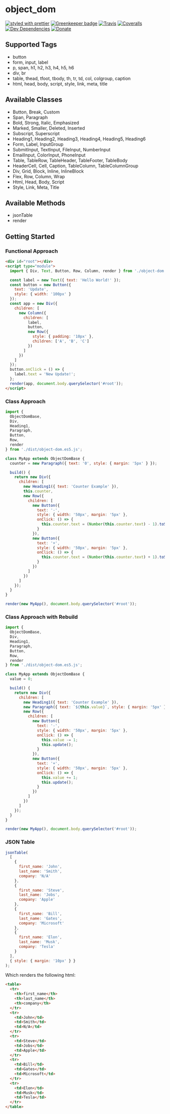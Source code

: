 # object_dom

[![styled with prettier](https://img.shields.io/badge/styled_with-prettier-ff69b4.svg)](https://github.com/prettier/prettier)
[![Greenkeeper badge](https://badges.greenkeeper.io/alexjoverm/typescript-library-starter.svg)](https://greenkeeper.io/)
[![Travis](https://img.shields.io/travis/alexjoverm/typescript-library-starter.svg)](https://travis-ci.org/alexjoverm/typescript-library-starter)
[![Coveralls](https://img.shields.io/coveralls/alexjoverm/typescript-library-starter.svg)](https://coveralls.io/github/alexjoverm/typescript-library-starter)
[![Dev Dependencies](https://david-dm.org/alexjoverm/typescript-library-starter/dev-status.svg)](https://david-dm.org/alexjoverm/typescript-library-starter?type=dev)
[![Donate](https://img.shields.io/badge/donate-paypal-blue.svg)](https://paypal.me/AJoverMorales)

## Supported Tags

- button
- form, input, label
- p, span, h1, h2, h3, h4, h5, h6
- div, br
- table, thead, tfoot, tbody, th, tr, td, col, colgroup, caption
- html, head, body, script, style, link, meta, title

## Available Classes

- Button, Break, Custom
- Span, Paragraph
- Bold, Strong, Italic, Emphasized
- Marked, Smaller, Deleted, Inserted
- Subscript, Superscript
- Heading1, Heading2, Heading3, Heading4, Heading5, Heading6
- Form, Label, InputGroup
- SubmitInput, TextInput, FileInput, NumberInput
- EmailInput, ColorInput, PhoneInput
- Table, TableRow, TableHeader, TableFooter, TableBody
- HeaderCell, Cell, Caption, TableColumn, TableColumnGroup
- Div, Grid, Block, Inline, InlineBlock
- Flex, Row, Column, Wrap
- Html, Head, Body, Script
- Style, Link, Meta, Title

## Available Methods

- jsonTable
- render

## Getting Started

### Functional Approach

```html
<div id="root"></div>
<script type="module">
  import { Div, Text, Button, Row, Column, render } from './object-dom.es5.js';

  const label = new Text({ text: 'Hello World!' });
  const button = new Button({
    text: 'Update',
    style: { width: '100px' }
  });
  const app = new Div({
    children: [
      new Column({
        children: [
          label,
          button,
          new Row({
            style: { padding: '10px' },
            children: ['A', 'B', 'C']
          })
        ]
      })
    ]
  });
  button.onClick = () => {
    label.text = 'New Update!';
  };
  render(app, document.body.querySelector('#root'));
</script>
```

### Class Approach

```js
import {
  ObjectDomBase,
  Div,
  Heading1,
  Paragraph,
  Button,
  Row,
  render
} from './dist/object-dom.es5.js';

class MyApp extends ObjectDomBase {
  counter = new Paragraph({ text: '0', style: { margin: '5px' } });

  build() {
    return new Div({
      children: [
        new Heading1({ text: 'Counter Example' }),
        this.counter,
        new Row({
          children: [
            new Button({
              text: '-',
              style: { width: '50px', margin: '5px' },
              onClick: () => {
                this.counter.text = (Number(this.counter.text) - 1).toString();
              }
            }),
            new Button({
              text: '+',
              style: { width: '50px', margin: '5px' },
              onClick: () => {
                this.counter.text = (Number(this.counter.text) + 1).toString();
              }
            })
          ]
        })
      ]
    });
  }
}

render(new MyApp(), document.body.querySelector('#root'));
```

### Class Approach with Rebuild

```js
import {
  ObjectDomBase,
  Div,
  Heading1,
  Paragraph,
  Button,
  Row,
  render
} from './dist/object-dom.es5.js';

class MyApp extends ObjectDomBase {
  value = 0;

  build() {
    return new Div({
      children: [
        new Heading1({ text: 'Counter Example' }),
        new Paragraph({ text: `${this.value}`, style: { margin: '5px' } }),
        new Row({
          children: [
            new Button({
              text: '-',
              style: { width: '50px', margin: '5px' },
              onClick: () => {
                this.value -= 1;
                this.update();
              }
            }),
            new Button({
              text: '+',
              style: { width: '50px', margin: '5px' },
              onClick: () => {
                this.value += 1;
                this.update();
              }
            })
          ]
        })
      ]
    });
  }
}

render(new MyApp(), document.body.querySelector('#root'));
```

### JSON Table

```js
jsonTable(
  [
    {
      first_name: 'John',
      last_name: 'Smith',
      company: 'N/A'
    },
    {
      first_name: 'Steve',
      last_name: 'Jobs',
      company: 'Apple'
    },
    {
      first_name: 'Bill',
      last_name: 'Gates',
      company: 'Microsoft'
    },
    {
      first_name: 'Elon',
      last_name: 'Musk',
      company: 'Tesla'
    }
  ],
  { style: { margin: '10px' } }
);
```

Which renders the following html:

```html
<table>
  <tr>
    <th>first_name</th>
    <th>last_name</th>
    <th>company</th>
  </tr>
  <tr>
    <td>John</td>
    <td>Smith</td>
    <td>N/A</td>
  </tr>
  <tr>
    <td>Steve</td>
    <td>Jobs</td>
    <td>Apple</td>
  </tr>
  <tr>
    <td>Bill</td>
    <td>Gates</td>
    <td>Microsoft</td>
  </tr>
  <tr>
    <td>Elon</td>
    <td>Musk</td>
    <td>Tesla</td>
  </tr>
</table>
```
